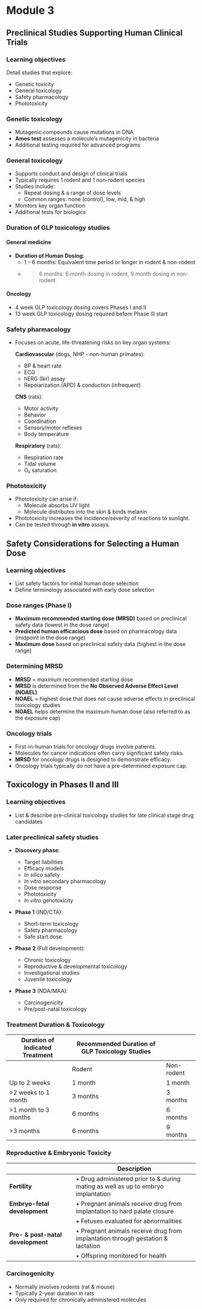 # Module 3

## Preclinical Studies Supporting Human Clinical Trials

### Learning objectives

Detail studies that explore:

- Genetic toxicity
- General toxicology
- Safety pharmacology
- Phototoxicity

### Genetic toxicology

- Mutagenic compounds cause mutations in DNA
- **Ames test** assesses a molecule’s mutagenicity in bacteria
- Additional testing required for advanced programs

### General toxicology

- Supports conduct and design of clinical trials
- Typically requires 1 rodent and 1 non-rodent species
- Studies include:
  - Repeat dosing & a range of dose levels
  - Common ranges: none (control), low, mid, & high
- Monitors key organ function
- Additional tests for biologics

### Duration of GLP toxicology studies

#### General medicine

- **Duration of Human Dosing**:
  - 1 – 6 months: Equivalent time period or longer in rodent & non-rodent
  - > 6 months: 6 month dosing in rodent, 9 month dosing in non-rodent

#### Oncology

- 4 week GLP toxicology dosing covers Phases I and II
- 13 week GLP toxicology dosing required before Phase III start

### Safety pharmacology

- Focuses on acute, life-threatening risks on key organ systems:

  **Cardiovascular** (dogs, NHP - non-human primates):
  - BP & heart rate
  - ECG
  - hERG (Ikr) assay
  - Repolarization (APD) & conduction (infrequent)

  **CNS** (rats):
  - Motor activity
  - Behavior
  - Coordination
  - Sensory/motor reflexes
  - Body temperature

  **Respiratory** (rats):
  - Respiration rate
  - Tidal volume
  - O₂ saturation

### Phototoxicity

- Phototoxicity can arise if:
  - Molecule absorbs UV light
  - Molecule distributes into the skin & binds melanin
- Phototoxicity increases the incidence/severity of reactions to sunlight.
- Can be tested through **in vitro** assays.

## Safety Considerations for Selecting a Human Dose

### Learning objectives

- List safety factors for initial human dose selection
- Define terminology associated with early dose selection

### Dose ranges (Phase I)

- **Maximum recommended starting dose (MRSD)** based on preclinical safety data (lowest in the dose range)
- **Predicted human efficacious dose** based on pharmacology data (midpoint in the dose range)
- **Maximum dose** based on preclinical safety data (highest in the dose range)

### Determining MRSD

- **MRSD** = maximum recommended starting dose
- **MRSD** is determined from the **No Observed Adverse Effect Level (NOAEL)**
- **NOAEL** = highest dose that does not cause adverse effects in preclinical toxicology studies
- **NOAEL** helps determine the maximum human dose (also referred to as the exposure cap)

### Oncology trials

- First-in-human trials for oncology drugs involve patients.
- Molecules for cancer indications often carry significant safety risks.
- **MRSD** for oncology drugs is designed to demonstrate efficacy.
- Oncology trials typically do not have a pre-determined exposure cap.

## Toxicology in Phases II and III

### Learning objectives

- List & describe pre-clinical toxicology studies for late clinical stage drug candidates

### Later preclinical safety studies

- **Discovery phase**:
  - Target liabilities
  - Efficacy models
  - *In silico* safety
  - *In vitro* secondary pharmacology
  - Dose response
  - Phototoxicity
  - *In vitro* genotoxicity

- **Phase 1** (IND/CTA):
  - Short-term toxicology
  - Safety pharmacology
  - Safe start dose

- **Phase 2** (Full development):
  - Chronic toxicology
  - Reproductive & developmental toxicology
  - Investigational studies
  - Juvenile toxicology

- **Phase 3** (NDA/MAA):
  - Carcinogenicity
  - Pre/post-natal toxicology

### Treatment Duration & Toxicology

| Duration of Indicated Treatment  | Recommended Duration of GLP Toxicology Studies  |            |
|----------------------------------|-------------------------------------------------|------------|
|                                  | Rodent                                          | Non-rodent |
| Up to 2 weeks                    | 1 month                                         | 1 month    |
| >2 weeks to 1 month              | 3 months                                        | 3 months   |
| >1 month to 3 months             | 6 months                                        | 6 months   |
| >3 months                        | 6 months                                        | 9 months   |

### Reproductive & Embryonic Toxicity

|                                  | Description                                                                          |
|----------------------------------|--------------------------------------------------------------------------------------|
| **Fertility**                    | • Drug administered prior to & during mating as well as up to embryo implantation    |
| **Embryo-fetal development**     | • Pregnant animals receive drug from implantation to hard palate closure             |
|                                  | • Fetuses evaluated for abnormalities                                                |
| **Pre- & post-natal development**| • Pregnant animals receive drug from implantation through gestation & lactation      |
|                                  | • Offspring monitored for health                                                     |

### Carcinogenicity

- Normally involves rodents (rat & mouse)
- Typically 2-year duration in rats
- Only required for chronically administered molecules
